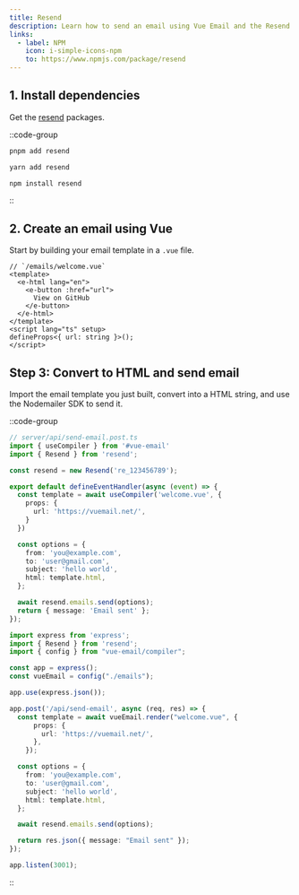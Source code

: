 ```yaml
---
title: Resend
description: Learn how to send an email using Vue Email and the Resend Node.js SDK.
links:
  - label: NPM
    icon: i-simple-icons-npm
    to: https://www.npmjs.com/package/resend
---
```


## 1. Install dependencies

Get the [resend](https://www.npmjs.com/package/resend) packages.

::code-group
```sh [pnpm]
pnpm add resend
```
```sh [yarn]
yarn add resend
```
```sh [npm]
npm install resend
```
::

## 2. Create an email using Vue

Start by building your email template in a `.vue` file.


```vue
// `/emails/welcome.vue`
<template>
  <e-html lang="en">
    <e-button :href="url">
      View on GitHub
    </e-button>
  </e-html>
</template>
<script lang="ts" setup>
defineProps<{ url: string }>();
</script>
```

## Step 3: Convert to HTML and send email

Import the email template you just built, convert into a HTML string, and use the Nodemailer SDK to send it.

::code-group

```ts [Nuxt 3]
// server/api/send-email.post.ts
import { useCompiler } from '#vue-email'
import { Resend } from 'resend';

const resend = new Resend('re_123456789');

export default defineEventHandler(async (event) => {
  const template = await useCompiler('welcome.vue', {
    props: {
      url: 'https://vuemail.net/',
    }
  })

  const options = {
    from: 'you@example.com',
    to: 'user@gmail.com',
    subject: 'hello world',
    html: template.html,
  };

  await resend.emails.send(options);
  return { message: 'Email sent' };
});
```

```ts [NodeJs]
import express from 'express';
import { Resend } from 'resend';
import { config } from "vue-email/compiler";

const app = express();
const vueEmail = config("./emails");

app.use(express.json());

app.post('/api/send-email', async (req, res) => {
  const template = await vueEmail.render("welcome.vue", {
      props: {
        url: 'https://vuemail.net/',
      },
    });

  const options = {
    from: 'you@example.com',
    to: 'user@gmail.com',
    subject: 'hello world',
    html: template.html,
  };

  await resend.emails.send(options);

  return res.json({ message: "Email sent" });
});

app.listen(3001);
```

::
